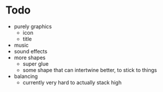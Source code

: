# Todo

- purely graphics
  - icon
  - title
- music
- sound effects
- more shapes
  - super glue
  - some shape that can intertwine better, to stick to things
- balancing
  - currently very hard to actually stack high
